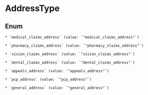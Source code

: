 
# AddressType

## Enum


    * `medical_claims_address` (value: `"medical_claims_address"`)

    * `pharmacy_claims_address` (value: `"pharmacy_claims_address"`)

    * `vision_claims_address` (value: `"vision_claims_address"`)

    * `dental_claims_address` (value: `"dental_claims_address"`)

    * `appeals_address` (value: `"appeals_address"`)

    * `pcp_address` (value: `"pcp_address"`)

    * `general_address` (value: `"general_address"`)



